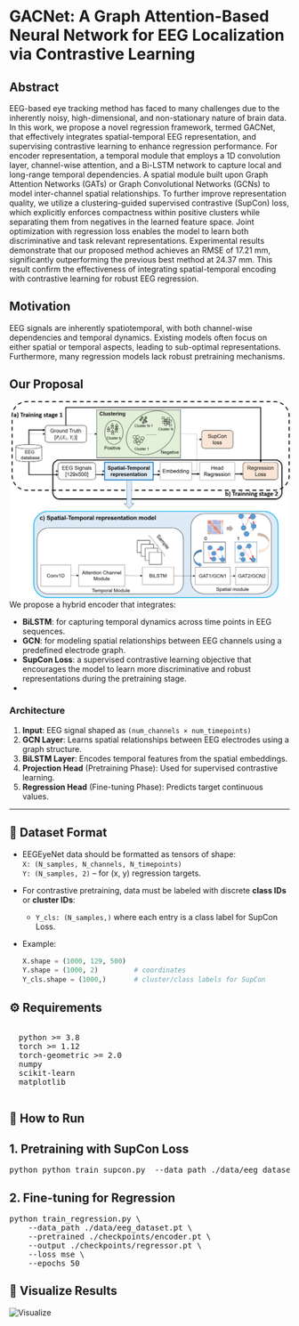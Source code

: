 # GACNet: A Graph Attention-Based Neural Network for EEG Localization via Contrastive Learning

## Abstract

EEG-based eye tracking method has faced to many challenges due to the inherently noisy, high-dimensional, and non-stationary nature of brain data. In this work, we propose a novel regression framework, termed GACNet, that effectively integrates spatial-temporal EEG representation, and supervising contrastive learning to enhance regression performance. For encoder representation, a temporal module that employs a 1D convolution layer, channel-wise attention, and a Bi-LSTM network to capture local and long-range temporal dependencies. A spatial module built upon Graph Attention Networks (GATs) or Graph Convolutional Networks (GCNs) to model inter-channel spatial relationships. To further improve representation quality, we utilize a clustering-guided supervised contrastive (SupCon) loss, which explicitly enforces compactness within positive clusters while separating them from negatives in the learned feature space. Joint optimization with regression loss enables the model to learn both discriminative and task relevant representations. Experimental results demonstrate that our proposed method achieves an RMSE of 17.21 mm, significantly outperforming the previous best method at 24.37 mm. This result confirm the effectiveness of integrating spatial-temporal encoding with contrastive learning for robust EEG regression.

## Motivation

EEG signals are inherently spatiotemporal, with both channel-wise dependencies and temporal dynamics. Existing models often focus on either spatial or temporal aspects, leading to sub-optimal representations. Furthermore, many regression models lack robust pretraining mechanisms.

## Our Proposal
![Model Overview](images/Framework1.png)
We propose a hybrid encoder that integrates:
- **BiLSTM**: for capturing temporal dynamics across time points in EEG sequences.
- **GCN**: for modeling spatial relationships between EEG channels using a predefined electrode graph.
- **SupCon Loss**: a supervised contrastive learning objective that encourages the model to learn more discriminative and robust representations during the pretraining stage.
- 

### Architecture

1. **Input**: EEG signal shaped as `(num_channels × num_timepoints)`
2. **GCN Layer**: Learns spatial relationships between EEG electrodes using a graph structure.
3. **BiLSTM Layer**: Encodes temporal features from the spatial embeddings.
4. **Projection Head** (Pretraining Phase): Used for supervised contrastive learning.
5. **Regression Head** (Fine-tuning Phase): Predicts target continuous values.

---

## 🧠 Dataset Format

- EEGEyeNet data should be formatted as tensors of shape:  
  `X: (N_samples, N_channels, N_timepoints)`  
  `Y: (N_samples, 2)` – for (x, y) regression targets.

- For contrastive pretraining, data must be labeled with discrete **class IDs** or **cluster IDs**:
  - `Y_cls: (N_samples,)` where each entry is a class label for SupCon Loss.

- Example:
  ```python
  X.shape = (1000, 129, 500)
  Y.shape = (1000, 2)         # coordinates
  Y_cls.shape = (1000,)       # cluster/class labels for SupCon

  
## ⚙️ Requirements
<pre> 
  python >= 3.8 
  torch >= 1.12 
  torch-geometric >= 2.0 
  numpy 
  scikit-learn 
  matplotlib 
   </pre>



## 🚀 How to Run

## 1. Pretraining with SupCon Loss


<pre>
python python train_supcon.py  --data_path ./data/eeg_dataset.pt  --output ./checkpoints/encoder.pt  --temperature 0.07 --epochs 100
</pre>

## 2. Fine-tuning for Regression
<pre>
python train_regression.py \
    --data_path ./data/eeg_dataset.pt \
    --pretrained ./checkpoints/encoder.pt \
    --output ./checkpoints/regressor.pt \
    --loss mse \
    --epochs 50
</pre>

## 🚀 Visualize Results
![Visualize ](images/Ablation.png)


